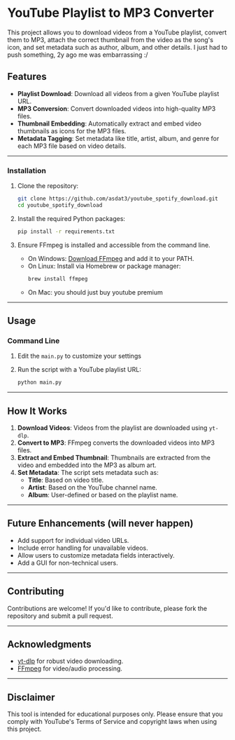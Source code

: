 # YouTube Playlist to MP3 Converter

This project allows you to download videos from a YouTube playlist, convert them to MP3, attach the correct thumbnail from the video as the song's icon, and set metadata such as author, album, and other details.
I just had to push something, 2y ago me was embarrassing :/

## Features

- **Playlist Download**: Download all videos from a given YouTube playlist URL.
- **MP3 Conversion**: Convert downloaded videos into high-quality MP3 files.
- **Thumbnail Embedding**: Automatically extract and embed video thumbnails as icons for the MP3 files.
- **Metadata Tagging**: Set metadata like title, artist, album, and genre for each MP3 file based on video details.

---

### Installation

1. Clone the repository:
   ```bash
   git clone https://github.com/asdat3/youtube_spotify_download.git
   cd youtube_spotify_download
   ```

2. Install the required Python packages:
   ```bash
   pip install -r requirements.txt
   ```

3. Ensure FFmpeg is installed and accessible from the command line.
   - On Windows: [Download FFmpeg](https://ffmpeg.org/download.html) and add it to your PATH.
   - On Linux: Install via Homebrew or package manager:
     ```bash
     brew install ffmpeg
     ```
   - On Mac: you should just buy youtube premium

---

## Usage

### Command Line

1. Edit the `main.py` to customize your settings

2. Run the script with a YouTube playlist URL:
   ```bash
   python main.py
   ```

---

## How It Works

1. **Download Videos**: Videos from the playlist are downloaded using `yt-dlp`.
2. **Convert to MP3**: FFmpeg converts the downloaded videos into MP3 files.
3. **Extract and Embed Thumbnail**: Thumbnails are extracted from the video and embedded into the MP3 as album art.
4. **Set Metadata**: The script sets metadata such as:
   - **Title**: Based on video title.
   - **Artist**: Based on the YouTube channel name.
   - **Album**: User-defined or based on the playlist name.

---

## Future Enhancements (will never happen)

- Add support for individual video URLs.
- Include error handling for unavailable videos.
- Allow users to customize metadata fields interactively.
- Add a GUI for non-technical users.

---

## Contributing

Contributions are welcome! If you'd like to contribute, please fork the repository and submit a pull request.

---

## Acknowledgments

- [yt-dlp](https://github.com/yt-dlp/yt-dlp) for robust video downloading.
- [FFmpeg](https://ffmpeg.org/) for video/audio processing.

---

## Disclaimer

This tool is intended for educational purposes only. Please ensure that you comply with YouTube's Terms of Service and copyright laws when using this project.
